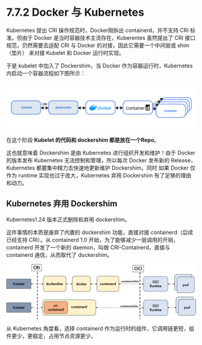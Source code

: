 # 7.7.2 Docker 与 Kubernetes

Kubernetes 提出 CRI 操作规范时，Docker刚拆出 containerd，并不支持 CRI 标准。但由于 Docker 是当时容器技术主流存在，Kuberentes 虽然提出了 CRI 接口规范，仍然需要去适配 CRI 与 Docker 的对接，因此它需要一个中间层或 shim（垫片） 来对接 Kubelet 和 Docker 运行时实现。

于是 kubelet 中加入了 Dockershim，当 Docker 作为容器运行时，Kubernetes 内启动一个容器流程如下图所示：

<div  align="center">
	<img src="../assets/dockershim.png" width = "600"  align=center />
</div>


在这个阶段 **Kubelet 的代码和 dockershim 都是放在一个Repo**。

这也就意味着 Dockershim 是由 Kubernetes 进行组织开发和维护！由于 Docker 的版本发布 Kubernetes 无法控制和管理，所以每次 Docker 发布新的 Release，Kubernetes 都要集中精力去快速地更新维护 Dockershim。同时 如果 Docker 仅作为 runtime 实现也过于庞大，Kubernetes 弃用 Dockershim 有了足够的理由和动力。

## Kubernetes 弃用 Dockershim

Kubernetes1.24 版本正式删除和弃用 dockershim。

这件事情的本质是废弃了内置的 dockershim 功能，直接对接 containerd（后续已经支持 CRI）。从 containerd 1.0 开始，为了能够减少一层调用的开销，containerd 开发了一个新的 daemon，叫做 CRI-Containerd，直接与 containerd 通信，从而取代了 dockershim。

<div  align="center">
	<img src="../assets/kubelet-cri.png" width = "550"  align=center />
</div>

从 Kubernetes 角度看，选择 containerd 作为运行时的组件，它调用链更短，组件更少，更稳定，占用节点资源更少。